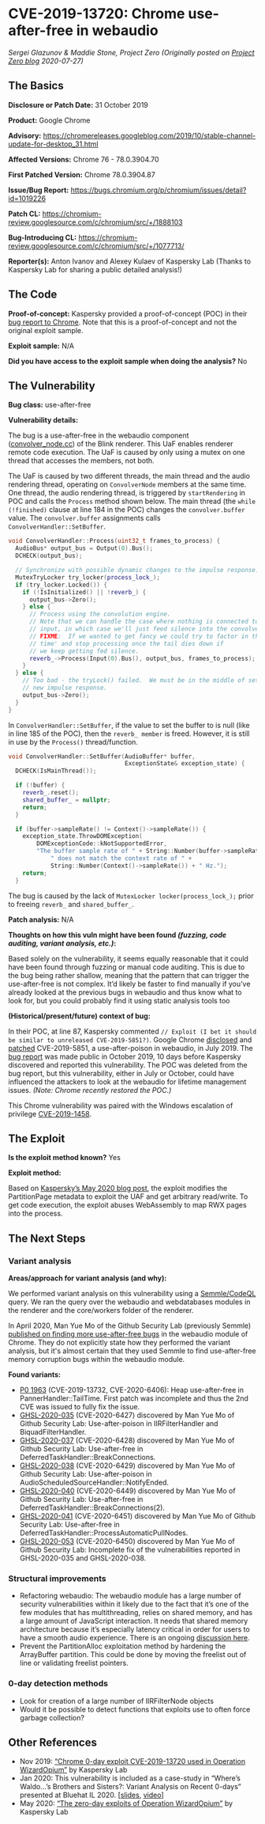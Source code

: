 # CVE-2019-13720: Chrome use-after-free in webaudio
*Sergei Glazunov & Maddie Stone, Project Zero (Originally posted on [Project Zero blog](https://googleprojectzero.blogspot.com/p/rca.html) 2020-07-27)*

## The Basics

**Disclosure or Patch Date:** 31 October 2019

**Product:** Google Chrome

**Advisory:** https://chromereleases.googleblog.com/2019/10/stable-channel-update-for-desktop_31.html

**Affected Versions:** Chrome 76 - 78.0.3904.70

**First Patched Version:** Chrome 78.0.3904.87

**Issue/Bug Report:** https://bugs.chromium.org/p/chromium/issues/detail?id=1019226

**Patch CL:** https://chromium-review.googlesource.com/c/chromium/src/+/1888103

**Bug-Introducing CL:** https://chromium-review.googlesource.com/c/chromium/src/+/1077713/

**Reporter(s):** Anton Ivanov and Alexey Kulaev of Kaspersky Lab (Thanks to Kaspersky Lab for sharing a public detailed analysis!)

## The Code

**Proof-of-concept:** Kaspersky provided a proof-of-concept (POC) in their [bug report to Chrome](https://bugs.chromium.org/p/chromium/issues/detail?id=1019226). Note that this is a proof-of-concept and not the original exploit sample.

**Exploit sample:** N/A

**Did you have access to the exploit sample when doing the analysis?** No

## The Vulnerability

**Bug class:** use-after-free

**Vulnerability details:** 

The bug is a use-after-free in the webaudio component ([convolver_node.cc](https://cs.chromium.org/chromium/src/third_party/blink/renderer/modules/webaudio/convolver_node.cc)) of the Blink renderer. This UaF enables renderer remote code execution. The UaF is caused by only using a mutex on one thread that accesses the members, not both. 

The UaF is caused by two different threads, the main thread and the audio rendering thread, operating on `ConvolverNode` members at the same time. One thread, the audio rendering thread, is triggered by `startRendering` in POC and calls the `Process` method shown below. The main thread (the `while (!finished)` clause at line 184 in the POC) changes the `convolver.buffer` value. The `convolver.buffer` assignments calls `ConvolverHandler::SetBuffer`.

```c++
void ConvolverHandler::Process(uint32_t frames_to_process) {
  AudioBus* output_bus = Output(0).Bus();
  DCHECK(output_bus);

  // Synchronize with possible dynamic changes to the impulse response.
  MutexTryLocker try_locker(process_lock_);
  if (try_locker.Locked()) {
    if (!IsInitialized() || !reverb_) {
      output_bus->Zero();
    } else {
      // Process using the convolution engine.
      // Note that we can handle the case where nothing is connected to the
      // input, in which case we'll just feed silence into the convolver.
      // FIXME:  If we wanted to get fancy we could try to factor in the 'tail
      // time' and stop processing once the tail dies down if
      // we keep getting fed silence.
      reverb_->Process(Input(0).Bus(), output_bus, frames_to_process);
    }
  } else {
    // Too bad - the tryLock() failed.  We must be in the middle of setting a
    // new impulse response.
    output_bus->Zero();
  }
}
``` 

In `ConvolverHandler::SetBuffer`, if the value to set the buffer to is null (like in line 185 of the POC), then the `reverb_ member` is freed. However, it is still in use by the `Process()` thread/function.

```c++
void ConvolverHandler::SetBuffer(AudioBuffer* buffer,
                                 ExceptionState& exception_state) {
  DCHECK(IsMainThread());

  if (!buffer) {
    reverb_.reset();
    shared_buffer_ = nullptr;
    return;
  }

  if (buffer->sampleRate() != Context()->sampleRate()) {
    exception_state.ThrowDOMException(
        DOMExceptionCode::kNotSupportedError,
        "The buffer sample rate of " + String::Number(buffer->sampleRate()) +
            " does not match the context rate of " +
            String::Number(Context()->sampleRate()) + " Hz.");
    return;
  }
```

The bug is caused by the lack of `MutexLocker locker(process_lock_);` prior to freeing `reverb_` and `shared_buffer_`.

**Patch analysis:** N/A

**Thoughts on how this vuln might have been found _(fuzzing, code auditing, variant analysis, etc.)_:**

Based solely on the vulnerability, it seems equally reasonable that it could have been found through fuzzing or manual code auditing. This is due to the bug being rather shallow, meaning that the pattern that can trigger the use-after-free is not complex. It’d likely be faster to find manually if you’ve already looked at the previous bugs in webaudio and thus know what to look for, but you could probably find it using static analysis tools too

**(Historical/present/future) context of bug:** 

In their POC, at line 87, Kaspersky commented `// Exploit (I bet it should be similar to unreleased CVE-2019-5851?)`. Google Chrome [disclosed](https://chromereleases.googleblog.com/2019/07/stable-channel-update-for-desktop_30.html) and [patched](https://chromium.googlesource.com/chromium/src.git/+/e85c8c90b6bb6f01149cfa603c5472a082f2719a) CVE-2019-5851, a use-after-poison in webaudio, in July 2019. The [bug report](https://bugs.chromium.org/p/chromium/issues/detail?id=977107) was made public in October 2019, 10 days before Kaspersky discovered and reported this vulnerability. The POC was deleted from the bug report, but this vulnerability, either in July or October, could have influenced the attackers to look at the webaudio for lifetime management issues. *(Note: Chrome recently restored the POC.)*

This Chrome vulnerability was paired with the Windows escalation of privilege [CVE-2019-1458](CVE-2019-1458.md).

## The Exploit

**Is the exploit method known?** Yes

**Exploit method:** 

Based on [Kaspersky’s May 2020 blog post](https://securelist.com/the-zero-day-exploits-of-operation-wizardopium/97086/), the exploit modifies the PartitionPage metadata to exploit the UAF and get arbitrary read/write. To get code execution, the exploit abuses WebAssembly to map RWX pages into the process.

## The Next Steps

### Variant analysis

**Areas/approach for variant analysis (and why):**

We performed variant analysis on this vulnerability using a [Semmle/CodeQL](https://semmle.com/codeql) query. We ran the query over the webaudio and webdatabases modules in the renderer and the core/workers folder of the renderer. 

In April 2020, Man Yue Mo of the Github Security Lab (previously Semmle) [published on finding more use-after-free bugs](https://securitylab.github.com/research/garbage-collection-uaf-chrome_gc) in the webaudio module of Chrome. They do not explicitly state how they performed the variant analysis, but it's almost certain that they used Semmle to find use-after-free memory corruption bugs within the webaudio module.

**Found variants:**

* [P0 1963](https://bugs.chromium.org/p/project-zero/issues/detail?id=1963) (CVE-2019-13732, CVE-2020-6406):  Heap use-after-free in PannerHandler::TailTime. First patch was incomplete and thus the 2nd CVE was issued to fully fix the issue. 
* [GHSL-2020-035](https://bugs.chromium.org/p/project-zero/issues/detail?id=1963) (CVE-2020-6427) discovered by Man Yue Mo of Github Security Lab: Use-after-poison in IIRFilterHandler and BiquadFilterHandler.
* [GHSL-2020-037](https://securitylab.github.com/advisories/GHSL-2020-037-chrome) (CVE-2020-6428) discovered by Man Yue Mo of Github Security Lab: Use-after-free in DeferredTaskHandler::BreakConnections.
* [GHSL-2020-038](https://securitylab.github.com/advisories/GHSL-2020-038-chrome) (CVE-2020-6429) discovered by Man Yue Mo of Github Security Lab: Use-after-poison in AudioScheduledSourceHandler::NotifyEnded.
* [GHSL-2020-040](https://securitylab.github.com/advisories/GHSL-2020-040-chrome) (CVE-2020-6449) discovered by Man Yue Mo of Github Security Lab: Use-after-free in DeferredTaskHandler::BreakConnections(2).
* [GHSL-2020-041](https://securitylab.github.com/advisories/GHSL-2020-041-chrome) (CVE-2020-6451) discovered by Man Yue Mo of Github Security Lab: Use-after-free in DeferredTaskHandler::ProcessAutomaticPullNodes.
* [GHSL-2020-053](https://securitylab.github.com/advisories/GHSL-2020-053-chrome) (CVE-2020-6450) discovered by Man Yue Mo of Github Security Lab: Incomplete fix of the vulnerabilities reported in GHSL-2020-035 and GHSL-2020-038.

### Structural improvements

* Refactoring webaudio: The webaudio module has a large number of security vulnerabilities within it likely due to the fact that it’s one of the few modules that has multithreading, relies on shared memory, and has a large amount of JavaScript interaction. It needs that shared memory architecture because it’s especially latency critical in order for users to have a smooth audio experience. There is an ongoing [discussion here](https://bugs.chromium.org/p/chromium/issues/detail?id=1060288). 
* Prevent the PartitionAlloc exploitation method by hardening the ArrayBuffer partition. This could be done by moving the freelist out of line or validating freelist pointers. 

### 0-day detection methods

* Look for creation of a large number of IIRFilterNode objects
* Would it be possible to detect functions that exploits use to often force garbage collection?

## Other References 
* Nov 2019: [“Chrome 0-day exploit CVE-2019-13720 used in Operation WizardOpium”](https://securelist.com/chrome-0-day-exploit-cve-2019-13720-used-in-operation-wizardopium/94866/) by Kaspersky Lab
* Jan 2020: This vulnerability is included as a case-study in “Where’s Waldo…’s Brothers and Sisters?: Variant Analysis on Recent 0-days” presented at Bluehat IL 2020. [[slides](https://github.com/maddiestone/ConPresentations/blob/master/BluehatIL2020.VariantAnalysis.pdf), [video](https://www.youtube.com/watch?v=mC1Pwsdy814)]
* May 2020: [“The zero-day exploits of Operation WizardOpium”](https://securelist.com/the-zero-day-exploits-of-operation-wizardopium/97086/) by Kaspersky Lab